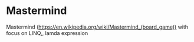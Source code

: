 # Mastermind
Mastermind (https://en.wikipedia.org/wiki/Mastermind_(board_game)) with focus on LINQ,, lamda expression
